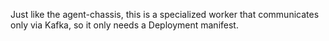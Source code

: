 Just like the agent-chassis, this is a specialized worker that communicates only via Kafka, so it only needs a Deployment manifest.